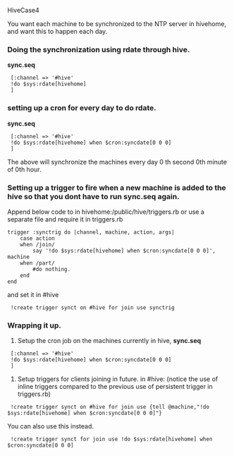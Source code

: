 HiveCase4

You want each machine to be synchronized to the NTP server in hivehome, and want this to happen each day.

### Doing the synchronization using rdate through hive. ###


**sync.seq**
```
 [:channel => '#hive'
 !do $sys:rdate[hivehome]
 ]
```

### setting up a cron for every day to do rdate. ###

**sync.seq**
```
 [:channel => '#hive'
 !do $sys:rdate[hivehome] when $cron:syncdate[0 0 0]
 ]
```

The above will synchronize the machines every day 0 th second 0th minute of 0th hour.

### Setting up a trigger to fire when a new machine is added to the hive so that you dont have to run sync.seq again. ###

Append below code to in hivehome:/public/hive/triggers.rb or use a separate file and require it in triggers.rb
```
trigger :synctrig do |channel, machine, action, args|
    case action
    when /join/
        say '!do $sys:rdate[hivehome] when $cron:syncdate[0 0 0]', machine
    when /part/
        #do nothing.
    end
end
```

and set it in #hive
```
 !create trigger synct on #hive for join use synctrig 
```

### Wrapping it up. ###


  1. Setup the cron job on the machines currently in hive,
**sync.seq**
```
 [:channel => '#hive'
 !do $sys:rdate[hivehome] when $cron:syncdate[0 0 0]
 ]
```

  1. Setup triggers for clients joining in future.
in #hive: (notice the use of inline triggers compared to the previous use of persistent trigger in triggers.rb)
```
 !create trigger synct on #hive for join use {tell @machine,"!do $sys:rdate[hivehome] when $cron:syncdate[0 0 0]"}
```

You can also use this instead.
```
 !create trigger synct for join use !do $sys:rdate[hivehome] when $cron:syncdate[0 0 0]
```